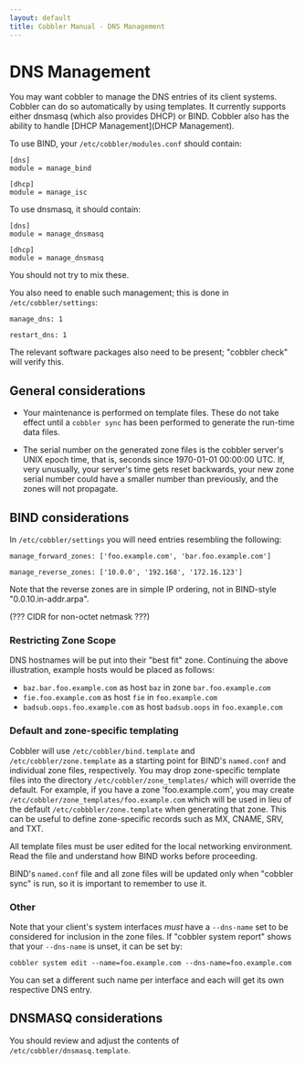 ```yaml
---
layout: default
title: Cobbler Manual - DNS Management
---
```

# DNS Management

You may want cobbler to manage the DNS entries of its client systems.  Cobbler can do so automatically by using templates.  It currently supports either dnsmasq (which also provides DHCP) or BIND. Cobbler also has the ability to handle [DHCP Management](DHCP Management).

To use BIND, your `/etc/cobbler/modules.conf` should contain:

    [dns]
    module = manage_bind

    [dhcp]
    module = manage_isc

To use dnsmasq, it should contain:

    [dns]
    module = manage_dnsmasq

    [dhcp]
    module = manage_dnsmasq

You should not try to mix these.

You also need to enable such management; this is done in `/etc/cobbler/settings`:

    manage_dns: 1

    restart_dns: 1

The relevant software packages also need to be present;  "cobbler check" will verify this.

## General considerations

* Your maintenance is performed on template files.  These do not take effect until a `cobbler sync` has been performed to generate the run-time data files.

* The serial number on the generated zone files is the cobbler server's UNIX epoch time, that is, seconds since 1970-01-01 00:00:00 UTC. If, very unusually, your server's time gets reset backwards, your new zone serial number could have a smaller number than previously, and the zones will not propagate.

## BIND considerations

In `/etc/cobbler/settings` you will need entries resembling the following:

    manage_forward_zones: ['foo.example.com', 'bar.foo.example.com']

    manage_reverse_zones: ['10.0.0', '192.168', '172.16.123']

Note that the reverse zones are in simple IP ordering, not in BIND-style "0.0.10.in-addr.arpa".

(??? CIDR for non-octet netmask ???)

### Restricting Zone Scope

DNS hostnames will be put into their "best fit" zone.  Continuing the above illustration, example hosts would be placed as follows:

* `baz.bar.foo.example.com` as host `baz` in zone `bar.foo.example.com`
* `fie.foo.example.com` as host `fie` in `foo.example.com`
* `badsub.oops.foo.example.com` as host `badsub.oops` in `foo.example.com`

### Default and zone-specific templating

Cobbler will use `/etc/cobbler/bind.template` and `/etc/cobbler/zone.template` as a starting point for BIND's `named.conf` and individual zone files, respectively.  You may drop zone-specific template files into the directory `/etc/cobbler/zone_templates/` which will override the default.  For example, if you have a zone 'foo.example.com', you may create `/etc/cobbler/zone_templates/foo.example.com` which will be used in lieu of the default `/etc/cobbbler/zone.template` when generating that zone.  This can be useful to define zone-specific records such as MX, CNAME, SRV, and TXT.

All template files must be user edited for the local networking environment.  Read the file and understand how BIND works before proceeding.

BIND's `named.conf` file and all zone files will be updated only when "cobbler sync" is run, so it is important to remember to use it.

### Other

Note that your client's system interfaces _must_ have a `--dns-name` set to be considered for inclusion in the zone files.  If "cobbler system report" shows that your `--dns-name` is unset, it can be set by:

    cobbler system edit --name=foo.example.com --dns-name=foo.example.com

You can set a different such name per interface and each will get its own respective DNS entry.

## DNSMASQ considerations

You should review and adjust the contents of `/etc/cobbler/dnsmasq.template`.
